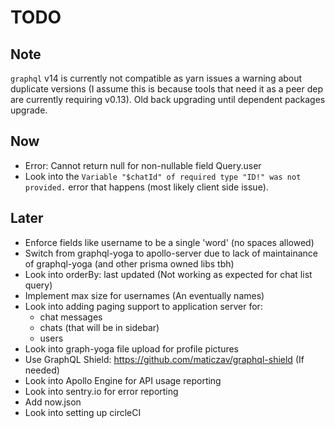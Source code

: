 # TODO

## Note

`graphql` v14 is currently not compatible as yarn issues a warning about
duplicate versions (I assume this is because tools that need it as a peer dep
are currently requiring v0.13). Old back upgrading until dependent packages
upgrade.

## Now

- Error: Cannot return null for non-nullable field Query.user
- Look into the `Variable "$chatId" of required type "ID!" was not provided.`
  error that happens (most likely client side issue).

## Later

- Enforce fields like username to be a single 'word' (no spaces allowed)
- Switch from graphql-yoga to apollo-server due to lack of maintainance of
  graphql-yoga (and other prisma owned libs tbh)
- Look into orderBy: last updated (Not working as expected for chat list query)
- Implement max size for usernames (An eventually names)
- Look into adding paging support to application server for:
  - chat messages
  - chats (that will be in sidebar)
  - users
- Look into graph-yoga file upload for profile pictures
- Use GraphQL Shield: https://github.com/maticzav/graphql-shield (If needed)
- Look into Apollo Engine for API usage reporting
- Look into sentry.io for error reporting
- Add now.json
- Look into setting up circleCI
